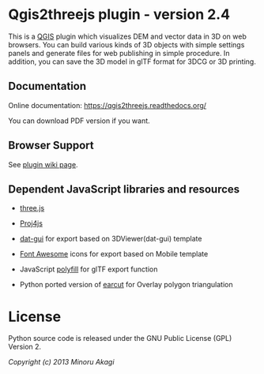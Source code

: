 Qgis2threejs plugin - version 2.4
=================================

  This is a [QGIS](https://qgis.org/) plugin which visualizes DEM and vector data in 3D on web browsers.
You can build various kinds of 3D objects with simple settings panels and generate files for web publishing
in simple procedure. In addition, you can save the 3D model in glTF format for 3DCG or 3D printing.


Documentation
-------------

  Online documentation: https://qgis2threejs.readthedocs.org/

  You can download PDF version if you want.


Browser Support
---------------

  See [plugin wiki page](https://github.com/minorua/Qgis2threejs/wiki/Browser-Support).


Dependent JavaScript libraries and resources
--------------------------------------------

* [three.js](https://threejs.org)

* [Proj4js](https://trac.osgeo.org/proj4js/)

* [dat-gui](https://code.google.com/p/dat-gui/) for export based on 3DViewer(dat-gui) template

* [Font Awesome](https://fontawesome.com/) icons for export based on Mobile template

* JavaScript [polyfill](https://github.com/inexorabletash/polyfill) for glTF export function

* Python ported version of [earcut](https://github.com/mapbox/earcut) for Overlay polygon triangulation

License
=======

  Python source code is released under the GNU Public License (GPL) Version 2.

_Copyright (c) 2013 Minoru Akagi_
